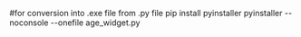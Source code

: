 #for conversion into .exe file from .py file
pip install pyinstaller
pyinstaller --noconsole --onefile age_widget.py
